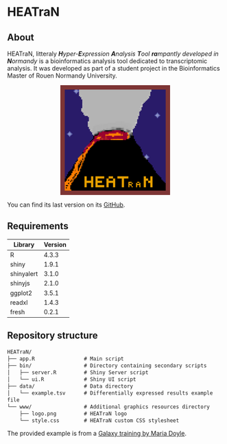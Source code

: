 # HEATraN

## About

HEATraN, litteraly ***H**yper-**E**xpression **A**nalysis **T**ool **ra**mpantly developed in **N**ormandy* is a bioinformatics analysis tool dedicated to transcriptomic analysis. 
It was developed as part of a student project in the Bioinformatics Master of Rouen Normandy University.

<img src='./www/logo.png' width='256' alt='HEATraN logo' style='display:block;margin-left: auto;margin-right: auto;'>


You can find its last version on its [GitHub](https://github.com/TheLokj/HEATraN).

## Requirements

| **Library** | **Version** |
|-------------|-------------|
| R           | 4.3.3       |
| shiny       | 1.9.1       |
| shinyalert  | 3.1.0       |
| shinyjs     | 2.1.0       |
| ggplot2     | 3.5.1       |
| readxl      | 1.4.3       |
| fresh       | 0.2.1       |

## Repository structure

```
HEATraN/
├── app.R                # Main script                
├── bin/                 # Directory containing secondary scripts
│   ├── server.R         # Shiny Server script
│   └── ui.R             # Shiny UI script
├── data/                # Data directory
│   └── example.tsv      # Differentially expressed results example file
└── www/                 # Additional graphics resources directory
    ├── logo.png         # HEATraN logo 
    └── style.css        # HEATraN custom CSS stylesheet
```

The provided example is from a [Galaxy training by Maria Doyle](https://training.galaxyproject.org/training-material/topics/transcriptomics/tutorials/rna-seq-viz-with-volcanoplot/tutorial.html). 